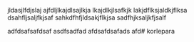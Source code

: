 jldasjlfdjslaj
ajfdljlkajdlsajlkja
lkajdlkjlsafkjk
lakjdflksjaldkjflksa
dsahfljsaljfkjsaf
sahkdfhfjldsakjflkjsa
sadfhjksaljkfjsalf



adfdsafsafdsaf
asdfsadfad
afdsafdsafads
afd# korlepara
